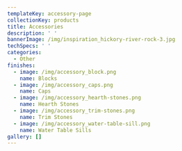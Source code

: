 ```yaml
---
templateKey: accessory-page
collectionKey: products
title: Accessories
description: ' '
bannerImage: /img/inspiration_hickory-river-rock-3.jpg
techSpecs: ' '
categories:
  - Other
finishes:
  - image: /img/accessory_block.png
    name: Blocks
  - image: /img/accessory_caps.png
    name: Caps
  - image: /img/accessory_hearth-stones.png
    name: Hearth Stones
  - image: /img/accessory_trim-stones.png
    name: Trim Stones
  - image: /img/accessory_water-table-sill.png
    name: Water Table Sills
gallery: []
---
```


